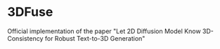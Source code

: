 # 3DFuse
Official implementation of the paper "Let 2D Diffusion Model Know 3D-Consistency for Robust Text-to-3D Generation"
